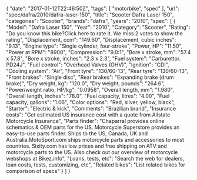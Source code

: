 {
    "date": "2017-01-12T22:46:50Z",
    "tags": [
        "motorbike",
        "spec"
    ],
    "url": "spec\/dafra\/2010\/dafra-laser-150",
    "title": "Scooter Dafra Laser 150",
    "categories": "Scooter",
    "brands": "dafra",
    "years": "2010",
    "spec": [
        {
            "Model": "Dafra Laser 150",
            "Year": "2010",
            "Category": "Scooter",
            "Rating": "Do you know this bike?Click here to rate it. We miss 2 votes to show the rating",
            "Displacement, ccm": "149.60",
            "Displacement, cubic inches": "9.13",
            "Engine type": "Single cylinder, four-stroke",
            "Power, HP": "11.50",
            "Power at RPM": "8900",
            "Compression": "9.0:1",
            "Bore x stroke, mm": "57.4 x 57.8",
            "Bore x stroke, inches": "2.3 x 2.3",
            "Fuel system": "Carburettor. PD24J",
            "Fuel control": "Overhead Valves (OHV)",
            "Ignition": "CDI",
            "Cooling system": "Air",
            "Front tyre": "130\/60-13",
            "Rear tyre": "130\/60-13",
            "Front brakes": "Single disc",
            "Rear brakes": "Expanding brake (drum brake)",
            "Dry weight, kg": "120.0",
            "Dry weight, pounds": "264.6",
            "Power\/weight ratio, HP\/kg": "0.0958",
            "Overall length, mm": "1.980",
            "Overall length, inches": "78.0",
            "Fuel capacity, litres": "4.00",
            "Fuel capacity, gallons": "1.06",
            "Color options": "Red, silver, yellow, black",
            "Starter": "Electric & kick",
            "Comments": "Brazilian brand",
            "Insurance costs": "Get estimated US insurance cost with a quote from Allstate Motorcycle Insurance",
            "Parts finder": "Chaparral provides online schematics & OEM parts for the US.   Motorcycle Superstore provides an easy-to-use parts finder. Ships to the US, Canada, UK and Australia.MotoSport.com ships motorcycle parts and accessories to most countries.    Sixity.com has low prices and free shipping on ATV and motorcycle parts to the US. Also check out our overview of motorcycle webshops at Bikez.info",
            "Loans, tests, etc": "Search the web for dealers, loan costs, tests, customizing, etc",
            "Related bikes": "List related bikes for comparison of specs"
        }
    ]
}